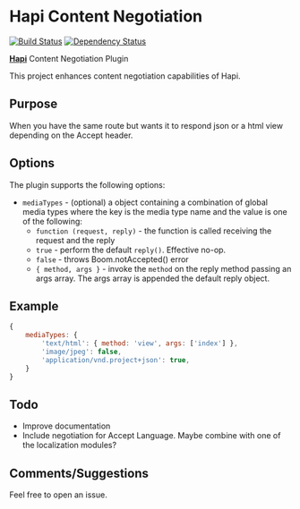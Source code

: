 Hapi Content Negotiation
===============

[![Build Status](https://travis-ci.org/felipeleusin/hapi-negotiator.svg?branch=master)](https://travis-ci.org/felipeleusin/hapi-negotiator) [![Dependency Status](https://david-dm.org/felipeleusin/hapi-negotiator.svg)](https://david-dm.org/felipeleusin/hapi-negotiator)

[**Hapi**](https://github.com/spumko/hapi) Content Negotiation Plugin

This project enhances content negotiation capabilities of Hapi.

## Purpose

When you have the same route but wants it to respond json or a html view depending on the Accept header.

## Options

The plugin supports the following options:

- `mediaTypes` - (optional) a object containing a combination of global media types where the key is the media type name and the value is one of the following:
    - `function (request, reply)` - the function is called receiving the request and the reply
    - `true` - perform the default `reply()`. Effective no-op.
    - `false` - throws Boom.notAccepted() error
    - `{ method, args }` - invoke the `method` on the reply method passing an args array. The args array is appended the default reply object.

 
## Example
```javascript
{
	mediaTypes: {
		'text/html': { method: 'view', args: ['index'] },
		'image/jpeg': false,
		'application/vnd.project+json': true,
	}
}
``` 

## Todo

- Improve documentation
- Include negotiation for Accept Language. Maybe combine with one of the localization modules?

## Comments/Suggestions

Feel free to open an issue.